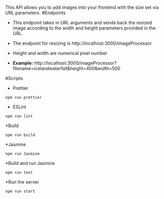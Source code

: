 
This API allows you to add images into your frontend with the size set via URL parameters.
#Endpoints

* This endpoint takes in URL arguments and sends back the resized image according to the width and height parameters provided in the URL.
* The endpoint for resizing is http://localhost:3000/imageProcessor 
* Height and width are numerical pixel number

* **Example:** http://localhost:3000/imageProcessor?filename=icelandwaterfall&height=400&width=500

#Scripts
* Prettier
```
npm run prettier
```
* ESLint
```
npm run lint
```
*Build
```
npm run build
```
*Jasmine
```
npm run Jasmine
```
*Build and run Jasmine
```
npm run test
```
*Run the server
```
npm run start
```
